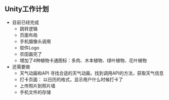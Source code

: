 ## Unity工作计划
- 目前已经完成
    - 跳转逻辑
    - 页面布局
    - 手机摄像头调用
    - 软件Logo
    - 农田画完了
    - 增加了4种植物卡通图标：多肉、木本植物、绿叶植物、花叶植物
- 还需要做
    - 天气动画和API
    寻找合适的天气动画，找到调用API的方法，获取天气信息
    - 打卡页面：
    以日历的格式，显示用户什么时候打卡了
    - 上传照片到照片墙
    - 手机文件的存储